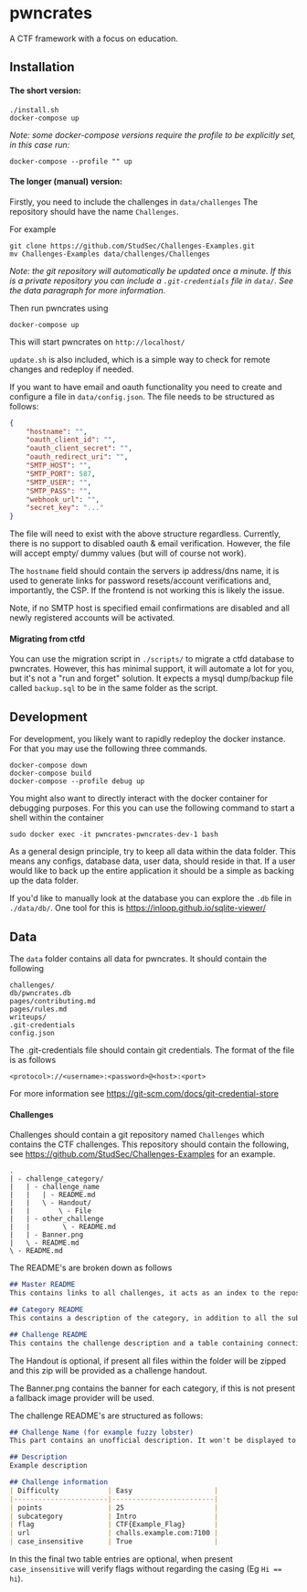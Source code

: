 # pwncrates
A CTF framework with a focus on education.


## Installation
#### The short version:

```commandline
./install.sh
docker-compose up
```
_Note: some docker-compose versions require the profile to be explicitly set, in this case run:_
```commandline
docker-compose --profile "" up
```

#### The longer (manual) version:
Firstly, you need to include the challenges in `data/challenges`
The repository should have the name `Challenges`.

For example
```commandline
git clone https://github.com/StudSec/Challenges-Examples.git 
mv Challenges-Examples data/challenges/Challenges
```

*Note: the git repository will automatically be updated
once a minute. If this is a private repository you can include
a `.git-credentials` file in `data/`. See the data paragraph for more information.*

Then run pwncrates using
```commandline
docker-compose up
```
This will start pwncrates on `http://localhost/`

`update.sh` is also included, which is a simple way to check for remote changes and redeploy if needed.

If you want to have email and oauth functionality you need to create and configure a file in `data/config.json`.
The file needs to be structured as follows:
```json
{
    "hostname": "",
    "oauth_client_id": "",
    "oauth_client_secret": "",
    "oauth_redirect_uri": "",
    "SMTP_HOST": "",
    "SMTP_PORT": 587,
    "SMTP_USER": "",
    "SMTP_PASS": "",
    "webhook_url": "",
    "secret_key": "..."
}
```

The file will need to exist with the above structure regardless. Currently, there is no support to disabled oauth & email
verification. However, the file will accept empty/ dummy values (but will of course not work).

The `hostname` field should contain the servers ip address/dns name, it is used to generate links for password 
resets/account verifications and, importantly, the CSP. If the frontend is not working this is likely the issue.

Note, if no SMTP host is specified email confirmations are disabled and all newly registered accounts will be activated.

#### Migrating from ctfd
You can use the migration script in `./scripts/` to migrate a ctfd database to pwncrates. However, this has minimal
support, it will automate a lot for you, but it's not a "run and forget" solution. It expects a mysql dump/backup file
called `backup.sql` to be in the same folder as the script.

## Development
For development, you likely want to rapidly redeploy the docker
instance. For that you may use the following three commands.
```commandline
docker-compose down
docker-compose build
docker-compose --profile debug up
```

You might also want to directly interact with the docker container for
debugging purposes. For this you can use the following command to start a
shell within the container
```commandline
sudo docker exec -it pwncrates-pwncrates-dev-1 bash
```

As a general design principle, try to keep all data within the data folder.
This means any configs, database data, user data, should reside in that. If 
a user would like to back up the entire application it should be a simple as
backing up the data folder.

If you'd like to manually look at the database you can explore the `.db` file
in `./data/db/`. One tool for this is https://inloop.github.io/sqlite-viewer/

## Data
The `data` folder contains all data for pwncrates. It should contain the
following
```commandline
challenges/
db/pwncrates.db
pages/contributing.md
pages/rules.md
writeups/
.git-credentials
config.json
```

The .git-credentials file should contain git credentials. The format of
the file is as follows
```commandline
<protocol>://<username>:<password>@<host>:<port>
```
For more information see
https://git-scm.com/docs/git-credential-store

#### Challenges
Challenges should contain a git repository named `Challenges` which contains
the CTF challenges. This repository should contain the following, see https://github.com/StudSec/Challenges-Examples for
an example.
```commandline
.
| - challenge_category/
|   | - challenge_name
|   |   | - README.md
|   |   \ - Handout/
|   |       \ - File
|   | - other_challenge
|   |        \ - README.md
|   | - Banner.png
|   \ - README.md
\ - README.md    
```
The README's are broken down as follows
```md
## Master README
This contains links to all challenges, it acts as an index to the repository.

## Category README
This contains a description of the category, in addition to all the subcategories (and their descriptions)

## Challenge README
This contains the challenge description and a table containing connection info, flag, point count, etc
```
The Handout is optional, if present all files within the folder will be zipped and this zip will be provided as
a challenge handout.

The Banner.png contains the banner for each category, if this is not present a fallback image provider will be used.

The challenge README's are structured as follows:
```md
## Challenge Name (for example fuzzy lobster)
This part contains an unofficial description. It won't be displayed to the players.

## Description
Example description

## Challenge information
| Difficulty            | Easy                    |
|-----------------------|-------------------------|
| points                | 25                      |
| subcategory           | Intro                   |
| flag                  | CTF{Example_Flag}       |
| url                   | challs.example.com:7100 |
| case_insensitive      | True                    |
```

In this the final two table entries are optional, when present `case_insensitive` will verify flags
without regarding the casing (Eg `Hi == hi`). 